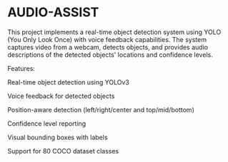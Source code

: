 # AUDIO-ASSIST
This project implements a real-time object detection system using YOLO (You Only Look Once) with voice feedback capabilities. The system captures video from a webcam, detects objects, and provides audio descriptions of the detected objects' locations and confidence levels.


Features:

Real-time object detection using YOLOv3

Voice feedback for detected objects

Position-aware detection (left/right/center and top/mid/bottom)

Confidence level reporting

Visual bounding boxes with labels

Support for 80 COCO dataset classes
